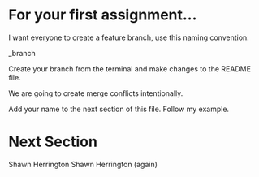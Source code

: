 # For your first assignment...

I want everyone to create a feature branch, use this naming convention:

<lastname>_branch

Create your branch from the terminal and make changes to the README file.

We are going to create merge conflicts intentionally.

Add your name to the next section of this file.  Follow my example.

# Next Section

Shawn Herrington
Shawn Herrington (again)
